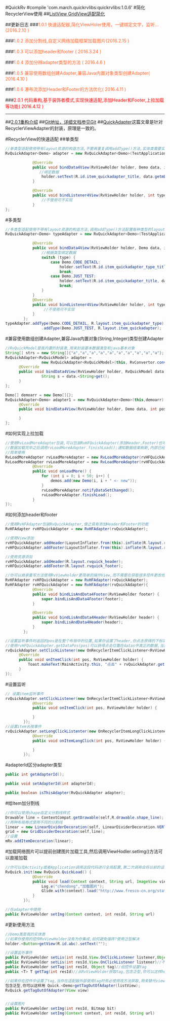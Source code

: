 #QuickRv
#compile 'com.march.quickrvlibs:quickrvlibs:1.0.6'
#简化RecyclerView使用
##[ListView GridView适配简化](https://github.com/chendongMarch/QuickAdapter)


##更新日志
###<font color="FF632B">1.0.1       快速适配器,简化ViewHoler使用，一键绑定文字，监听...     (2016.2.10   )</font>

###<font color="FF632B">1.0.2       添加分割线,自定义网络加载框架加载图片(2016.2.15 )</font>

###<font color="FF632B">1.0.3       可以添加header和footer ( 2016.3.24 )</font>

###<font color="FF632B">1.0.4       添加分辨adapter类型的方法 ( 2016.4.6 )</font>

###<font color="FF632B">1.0.5       兼容使用数组创建Adapter,兼容Java内置对象类型创建Adapter( 2016.4.10 )</font>

###<font color="FF632B">1.0.6       瀑布流添加Header和Footer的方法优化( 2016.4.11 )</font>

###<font color="red">2.0.1       代码重构,基于装饰者模式,实现快速适配,添加Header和Footer,上拉加载等功能( 2016.4.12 )</font>

----------


##[2.0.1重构介绍](http://blog.csdn.net/chendong_/article/details/51135200)
##[Git地址，详细文档参见Git](https://github.com/chendongMarch/QuickRv)
##[QuickAdapter](http://blog.csdn.net/chendong_/article/details/50840055)这篇文章是针对RecyclerViewAdapter的封装，原理是一致的。

#RecyclerView的快速适配
##单类型
```java
//单类型适配使用带有layout资源的构造方法,不要再重复调用addType()方法,实体类需要实现RvQuickInterface接口
RvQuickAdapter<Demo> adapter = new RvQuickAdapter<Demo>(TestApplication.getInst(), data, R.layout.item_quickadapter) {

            @Override
            public void bindData4View(RvViewHolder holder, Demo data, int pos, int type) {
               //绑定数据
                holder.setText(R.id.item_quickadapter_title, data.getmDemoTitle());
            }

            @Override
            public void bindListener4View(RvViewHolder holder, int type) {
                //不使用可不实现
            }
};
```
#多类型
```java
//多类型适配使用不带有layout资源的构造方法,调用addType()方法配置每种类型的layout资源,实体类需要实现RvQuickInterface接口
RvQuickAdapter<Demo> typeAdapter = new RvQuickAdapter<Demo>(TestApplication.getInst(), data) {

            @Override
            public void bindData4View(RvViewHolder holder, Demo data, int pos, int type) {
                //根据类型绑定数据
                switch (type) {
                    case Demo.CODE_DETAIL:
                        holder.setText(R.id.item_quickadapter_type_title, data.getmDemoTitle()).setText(R.id.item_quickadapter_desc, data.getmDescStr());
                        break;
                    case Demo.JUST_TEST:
                        holder.setText(R.id.item_quickadapter_title, data.getmDemoTitle());
                        break;
                }
            }
            @Override
            public void bindListener4View(RvViewHolder holder, int type) {
                 //不使用可不实现
            }
        };
typeAdapter.addType(Demo.CODE_DETAIL, R.layout.item_quickadapter_type)
                .addType(Demo.JUST_TEST, R.layout.item_quickadapter);
```



#兼容使用数组创建Adapter,兼容Java内置对象(String,Integer)类型创建Adapter
```java
//RvQuickModel是我内置的封装类,用来封装基本数据类型和java基本对象
String[] strs = new String[]{"a","a","a","a","a","a","a","a","a","a"};
RvQuickAdapter<RvQuickModel> adapter =
                new RvQuickAdapter<RvQuickModel>(this, RvConvertor.convert(strs)) {
      @Override
      public void bindData4View(RvViewHolder holder, RvQuickModel data, int pos, int type) {
                String s = data.<String>get();
      }
};

Demo[] demoarr = new Demo[]{};
RvQuickAdapter<Demo> adapter1 = new RvQuickAdapter<Demo>(this,demoarr) {
      @Override
      public void bindData4View(RvViewHolder holder, Demo data, int pos, int type) {

      }
};
```

#如何实现上拉加载
```java
//使用RvLoadMoreAdapter包装,可以包装RvHFQuickAdapter(添加Header,Footer)也可以包装RvQuickAdapter,因为他们都是BaseRvAdapter的实现类
//数据加载完毕之后调用rvLoadMoreAdapter.finishLoad();通知数据结束刷新,内部已经添加了防止数据重复获取的机制
//简单使用
RvLoadMoreAdapter rvLoadMoreAdapter = new RvLoadMoreAdapter(rvHFQuickAdapter);
RvLoadMoreAdapter rvLoadMoreAdapter = new RvLoadMoreAdapter(rvHFQuickAdapter, new RvLoadMoreAdapter.OnLoadMoreListener() {
            @Override
            public void onLoadMore() {
                for (int i = 0; i < 50; i++) {
                    demos.add(new Demo(i, i + " <- new"));
                }
                rvLoadMoreAdapter.notifyDataSetChanged();
                rvLoadMoreAdapter.finishLoad();
            }
});
```



#如何添加header和footer
```java
//使用RvHFAdapter包装RvQuickAdapter,使之具有添加Header和Footer的功能
RvHFAdapter rvHFQuickAdapter = new RvHFAdapter(rvQuickAdapter);

//使用View添加
rvHFQuickAdapter.addHeader(LayoutInflater.from(this).inflate(R.layout.rvquick_header, null));
rvHFQuickAdapter.addFooter(LayoutInflater.from(this).inflate(R.layout.rvquick_footer, null));

//使用资源添加
rvHFQuickAdapter.addHeader(R.layout.rvquick_header);
rvHFQuickAdapter.addFooter(R.layout.rvquick_footer);

//你可以继承重写方法使用RvViewHolder更简单的操作View,而不需要在获取很多控件更改他的显示,当然也可以不使用,一行代码实现就可以包装
RvHFAdapter rvHFQuickAdapter = new RvHFAdapter(rvQuickAdapter);
RvHFAdapter rvHFQuickAdapter = new RvHFAdapter(rvQuickAdapter){
            @Override
            public void bindLisAndData4Footer(RvViewHolder footer) {
                super.bindLisAndData4Footer(footer);
            }

            @Override
            public void bindLisAndData4Header(RvViewHolder header) {
                super.bindLisAndData4Header(header);
            }
        };

//设置监听事件时返回的pos是在整个布局中的位置,如果你设置了header,你点击获得的下标实际上并不是真正的下标
//使用rvHFQuickAdapter.getDataPos(pos)可以获得点击位置在datas中真正的数据,当然你也可以使用pos-1这样更直接粗暴的方法
rvQuickAdapter.setClickListener(new OnRecyclerItemClickListener<RvViewHolder>() {
      @Override
      public void onItemClick(int pos, RvViewHolder holder) {
          Toast.makeText(MainActivity.this, "点击" + rvQuickAdapter.getDataPos(pos), Toast.LENGTH_SHORT).show();
      }
});
```



#设置监听
```java
// 设置item监听事件
rvQuickAdapter.setClickListener(new OnRecyclerItemClickListener<RvViewHolder>() {
            @Override
            public void onItemClick(int pos, RvViewHolder holder) {

            }
        });
//设置item长按事件
rvQuickAdapter.setLongClickListenter(new OnRecyclerItemLongClickListener<RvViewHolder>() {
            @Override
            public void onItemLongClick(int pos, RvViewHolder holder) {

            }
        });
```



#adapterId区分adapter类型
```java
public int getAdapterId();

public void setAdapterId(int adapterId);

public boolean isThisAdapter(RvQuickAdapter adapter);
```


#给Item加分割线
```java
//你可以使用shape自定义分割线样式
Drawable line = ContextCompat.getDrawable(self,R.drawable.shape_line);
//两种布局格式使用不同的分割线
linear = new LinearDividerDecoration(self, LinearDividerDecoration.VERTICAL_LIST,line);
grid = new GridDividerDecoration(self,line);
//设置
mRv.addItemDecoration(linear);
```

#加载网络图片可以提前创建图片加载工具,然后调用ViewHodler.setImg()方法可以直接加载
```java
//你可以在Activity或者Application调用这段代码进行全局配置,第二次调用会将以前的设置覆盖,所以只需要执行一次
RvQuick.init(new RvQuick.QuickLoad() {
            @Override
            public void load(Context context, String url, ImageView view) {
                Log.e("chendong","加载图片");
                Glide.with(context).load("http://www.fresco-cn.org/static/fresco-logo.png").into(view);
            }
        });

//在adapter中使用
public RvViewHolder setImg(Context context, int resId, String url)
```

#更新使用方法
```java
//Demo类是我的实体类
//如果你使用的控件RvViewHolder没有为你集成,如何避免强转?使用泛型解决
holder.<Button>getView(R.id.abc).setText("");

//设置监听事件
public RvViewHolder setLis(int resId,View.OnClickListener listener,Object tag)//带有tag监听
public RvViewHolder setLis(int resId,View.OnClickListener listener)//不带tag监听
public RvViewHolder setTag(int resId, Object tag)//给控件设置tag
public <T> T getTag(int resId)//从RvViewHolder获取tag,包含泛型,你可以这样holder.<Demo>getTag(R.id.xxx)

//如果你在控件中设置了tag,当你在适配器外部使用tag时务必使用改方法获取,用来替代view.getTag()方法,
包含泛型,你可以这样用 Quick.<Demo>getTagOutOfAdapter(listView);
RvQuick.getTagOutOfAdapter(View view)


//设置图片
public RvViewHolder setImg(int resId, Bitmap bit)
public RvViewHolder setImg(Context context, int resId, String url)
```